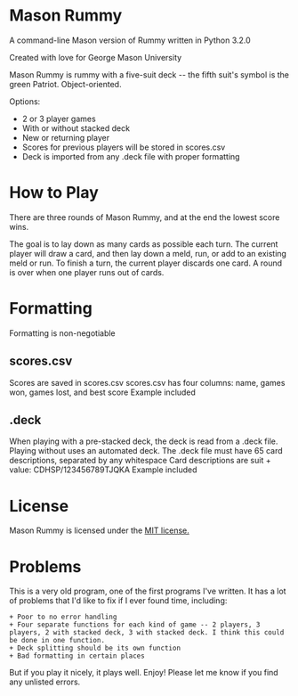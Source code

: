 # Mason Rummy

A command-line Mason version of Rummy written in Python 3.2.0

Created with love for George Mason University

Mason Rummy is rummy with a five-suit deck -- the fifth suit's symbol is the green Patriot. Object-oriented.

Options:
  + 2 or 3 player games
  + With or without stacked deck
  + New or returning player
  + Scores for previous players will be stored in scores.csv
  + Deck is imported from any .deck file with proper formatting

# How to Play

There are three rounds of Mason Rummy, and at the end the lowest score wins.

The goal is to lay down as many cards as possible each turn. The current player will draw a card, and then lay down a meld, run, or add to an existing meld or run. To finish a turn, the current player discards one card. A round is over when one player runs out of cards.

# Formatting

Formatting is non-negotiable

## scores.csv

Scores are saved in scores.csv
scores.csv has four columns: name, games won, games lost, and best score
Example included

## .deck
When playing with a pre-stacked deck, the deck is read from a .deck file. Playing without uses an automated deck.
The .deck file must have 65 card descriptions, separated by any whitespace
Card descriptions are suit + value: CDHSP/123456789TJQKA
Example included

# License

Mason Rummy is licensed under the [MIT license.](https://github.com/bridgetlane/mason-rummy/blob/master/LICENSE)

# Problems

This is a very old program, one of the first programs I've written. It has a lot of problems that I'd like to fix if I ever found time, including:

    + Poor to no error handling
    + Four separate functions for each kind of game -- 2 players, 3 players, 2 with stacked deck, 3 with stacked deck. I think this could be done in one function.
    + Deck splitting should be its own function
    + Bad formatting in certain places

But if you play it nicely, it plays well. Enjoy! Please let me know if you find any unlisted errors.
